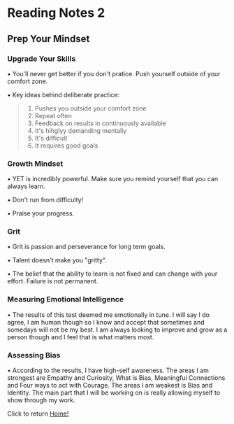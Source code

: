 # Reading Notes 2

## Prep Your Mindset

### Upgrade Your Skills

• You'll never get better if you don't pratice. Push yourself outside of your comfort zone.

• Key ideas behind deliberate practice:

  > 1. Pushes you outside your comfort zone
  > 2. Repeat often
  > 3. Feedback on results in continuously available
  > 4. It's hihglyy demanding mentally
  > 5. It's difficult
  > 6. It requires good goals

### Growth Mindset

• YET is incredibly powerful. Make sure you remind yourself that you can always learn.

• Don't run from difficulty!

• Praise your progress.

### Grit

• Grit is passion and perseverance for long term goals.

• Talent doesn't make you "gritty".

• The belief that the ability to learn is not fixed and can change with your effort. Failure is not permanent.

### Measuring Emotional Intelligence

• The results of this test deemed me emotionally in tune. I will say I do agree, I am human though so I know and accept that sometimes and somedays will not be my best. I am always looking to improve and grow as a person though and I feel that is what matters most.

### Assessing Bias

• According to the results, I have high-self awareness. The areas I am strongest are Empathy and Curiosity, What is Bias, Meaningful Connections and Four ways to act with Courage. The areas I am weakest is Bias and Identity. The main part that I will be working on is really allowing myself to show through my work.

Click to return [Home!](../README.md)
